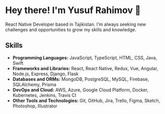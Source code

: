 # Hey there! I'm Yusuf Rahimov 👋

React Native Developer based in Tajikistan. I'm always seeking new challenges and opportunities to grow my skills and knowledge.


## Skills

- **Programming Languages:** JavaScript, TypeScript, HTML, CSS, Java, Swift
- **Frameworks and Libraries:** React, React Native, Redux, Vue, Angular, Node.js, Express, Django, Flask
- **Databases and ORMs:** MongoDB, PostgreSQL, MySQL, Firebase, SQLAlchemy, Prisma
- **DevOps and Cloud:** AWS, Azure, Google Cloud Platform, Docker, Kubernetes, Jenkins, Travis CI
- **Other Tools and Technologies:** Git, GitHub, Jira, Trello, Figma, Sketch, Photoshop, Illustrator

